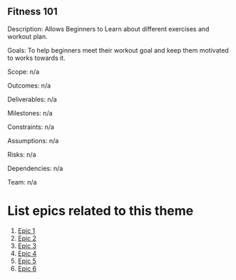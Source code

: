 ## Fitness 101

Description: Allows Beginners to Learn about different exercises and workout plan.

Goals: To help beginners meet their workout goal and keep them motivated to works towards it.

Scope: n/a

Outcomes: n/a

Deliverables: n/a 

Milestones: n/a

Constraints: n/a

Assumptions: n/a

Risks: n/a

Dependencies: n/a 

Team: n/a

# List epics related to this theme
1. [Epic 1](documentation/templates/theme/initiatives/epics/epic_1.md)
2. [Epic 2](documentation/templates/theme/initiatives/epics/epic_2.md)
3. [Epic 3](documentation/templates/theme/initiatives/epics/epic_3.md)
4. [Epic 4](documentation/templates/theme/initiatives/epics/epic_4.md)
5. [Epic 5](documentation/templates/theme/initiatives/epics/epic_5.md)
6. [Epic 6](documentation/templates/theme/initiatives/epics/epic_6.md)
